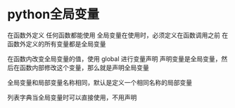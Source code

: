 # python全局变量

在函数外定义
任何函数都能使用
全局变量在使用时，必须定义在函数调用之前
在函数外定义的所有变量都是全局变量

在函数内改变全局变量的值，使用 global 进行变量声明
声明变量是全局变量，然后在函数内部修改这个变量，那么就是声明全局变量

全局变量和局部变量名称相同，默认是定义一个相同名称的局部变量

列表字典当全局变量时可以直接使用，不用声明
